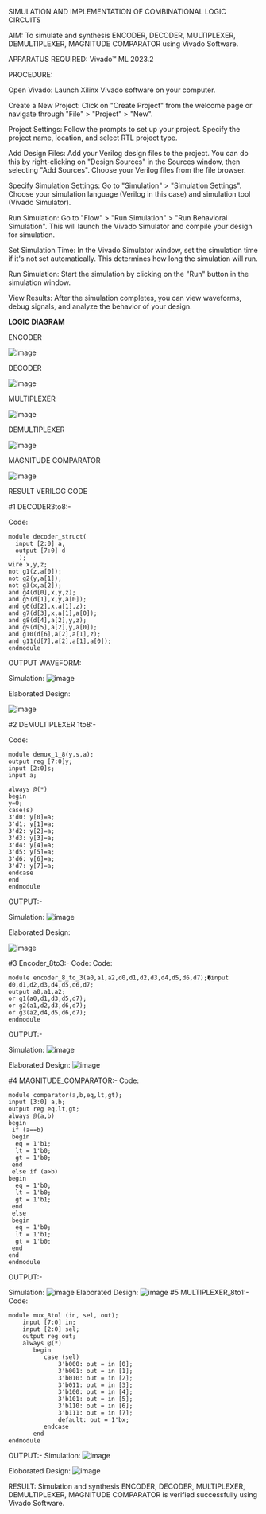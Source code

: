 SIMULATION AND IMPLEMENTATION OF  COMBINATIONAL LOGIC CIRCUITS

AIM: 
 To simulate and synthesis ENCODER, DECODER, MULTIPLEXER, DEMULTIPLEXER, MAGNITUDE COMPARATOR using Vivado Software.
 
APPARATUS REQUIRED:
Vivado™ ML 2023.2

PROCEDURE:

Open Vivado: Launch Xilinx Vivado software on your computer.

Create a New Project: Click on "Create Project" from the welcome page or navigate through "File" > "Project" > "New".

Project Settings: Follow the prompts to set up your project. Specify the project name, location, and select RTL project type.

Add Design Files: Add your Verilog design files to the project. You can do this by right-clicking on "Design Sources" in the Sources window, then selecting "Add Sources". Choose your Verilog files from the file browser.

Specify Simulation Settings: Go to "Simulation" > "Simulation Settings". Choose your simulation language (Verilog in this case) and simulation tool (Vivado Simulator).

Run Simulation: Go to "Flow" > "Run Simulation" > "Run Behavioral Simulation". This will launch the Vivado Simulator and compile your design for simulation.

Set Simulation Time: In the Vivado Simulator window, set the simulation time if it's not set automatically. This determines how long the simulation will run.

Run Simulation: Start the simulation by clicking on the "Run" button in the simulation window.

View Results: After the simulation completes, you can view waveforms, debug signals, and analyze the behavior of your design.


**LOGIC DIAGRAM**

ENCODER

![image](https://github.com/navaneethans/VLSI-LAB-EXP-2/assets/6987778/3cd1f95e-7531-4cad-9154-fdd397ac439e)


DECODER

![image](https://github.com/navaneethans/VLSI-LAB-EXP-2/assets/6987778/45a5e6cf-bbe0-4fd5-ac84-e5ad4477483b)


MULTIPLEXER

![image](https://github.com/navaneethans/VLSI-LAB-EXP-2/assets/6987778/427f75b2-8e67-44b9-ac45-a66651787436)


DEMULTIPLEXER

![image](https://github.com/navaneethans/VLSI-LAB-EXP-2/assets/6987778/1c45a7fc-08ac-4f76-87f2-c084e7150557)


MAGNITUDE COMPARATOR

![image](https://github.com/navaneethans/VLSI-LAB-EXP-2/assets/6987778/b2fe7a05-6bf7-4dcb-8f5d-28abbf7ea8c2)


RESULT
VERILOG CODE

#1 DECODER3to8:-

Code:
```
module decoder_struct(  
  input [2:0] a,    
  output [7:0] d    
   );
wire x,y,z;
not g1(z,a[0]);
not g2(y,a[1]);
not g3(x,a[2]);
and g4(d[0],x,y,z);
and g5(d[1],x,y,a[0]);
and g6(d[2],x,a[1],z);
and g7(d[3],x,a[1],a[0]);
and g8(d[4],a[2],y,z);
and g9(d[5],a[2],y,a[0]);
and g10(d[6],a[2],a[1],z);
and g11(d[7],a[2],a[1],a[0]);
endmodule
```


OUTPUT WAVEFORM:

Simulation:
![image](https://github.com/Hariharan177/VLSI-LAB-EXP-2/assets/164841000/178b6360-1d49-4436-87d8-9084218a5e9d)

Elaborated Design:

![image](https://github.com/Hariharan177/VLSI-LAB-EXP-2/assets/164841000/f1208606-2a82-4f5d-952c-de05c9c776cc)

#2 DEMULTIPLEXER 1to8:-

Code:
```
module demux_1_8(y,s,a);
output reg [7:0]y;
input [2:0]s;
input a;

always @(*)
begin 
y=0;
case(s)
3'd0: y[0]=a;
3'd1: y[1]=a;
3'd2: y[2]=a;
3'd3: y[3]=a;
3'd4: y[4]=a;
3'd5: y[5]=a;
3'd6: y[6]=a;
3'd7: y[7]=a;
endcase
end
endmodule
```

OUTPUT:-

Simulation:
![image](https://github.com/Hariharan177/VLSI-LAB-EXP-2/assets/164841000/baca60cd-e1a5-4b61-9b75-01a67a4cf913)

Elaborated Design:

![image](https://github.com/Hariharan177/VLSI-LAB-EXP-2/assets/164841000/510bbc75-3faf-49f5-9d53-3151ee8189e6)

#3 Encoder_8to3:- Code:
Code:
```
module encoder_8_to_3(a0,a1,a2,d0,d1,d2,d3,d4,d5,d6,d7);�input d0,d1,d2,d3,d4,d5,d6,d7;
output a0,a1,a2;
or g1(a0,d1,d3,d5,d7);
or g2(a1,d2,d3,d6,d7);
or g3(a2,d4,d5,d6,d7);
endmodule
```
OUTPUT:-

Simulation:
![image](https://github.com/Hariharan177/VLSI-LAB-EXP-2/assets/164841000/277d518b-cf21-4131-aa89-d98f312fb116)

Elaborated Design:
![image](https://github.com/Hariharan177/VLSI-LAB-EXP-2/assets/164841000/549e952f-0b07-467f-9177-4aee90faa9e3)

#4 MAGNITUDE_COMPARATOR:- 
Code:
```
module comparator(a,b,eq,lt,gt);
input [3:0] a,b;
output reg eq,lt,gt;
always @(a,b)
begin
 if (a==b)
 begin
  eq = 1'b1;
  lt = 1'b0;
  gt = 1'b0;
 end
 else if (a>b)
begin
  eq = 1'b0;
  lt = 1'b0;
  gt = 1'b1;
 end
 else
 begin
  eq = 1'b0;
  lt = 1'b1;
  gt = 1'b0;
 end
end 
endmodule
```

OUTPUT:-

Simulation:
![image](https://github.com/Hariharan177/VLSI-LAB-EXP-2/assets/164841000/b723ad2a-79f2-401f-835d-ffb53dc75ada)
Elaborated Design:
![image](https://github.com/Hariharan177/VLSI-LAB-EXP-2/assets/164841000/57c6e0e7-2b78-4f07-98b5-753d69e05f57)
#5 MULTIPLEXER_8to1:-
Code:
```
module mux_8tol (in, sel, out);
    input [7:0] in;
    input [2:0] sel;
    output reg out;
    always @(*)
       begin
          case (sel)
              3'b000: out = in [0];
              3'b001: out = in [1];
              3'b010: out = in [2];
              3'b011: out = in [3];
              3'b100: out = in [4];
              3'b101: out = in [5];
              3'b110: out = in [6];
              3'b111: out = in [7];
              default: out = 1'bx;
          endcase
       end
endmodule
```
OUTPUT:- 
Simulation:
![image](https://github.com/Hariharan177/VLSI-LAB-EXP-2/assets/164841000/03153737-c78e-494a-80e9-c7a5ff4b9e0f)


Eloborated Design:
![image](https://github.com/Hariharan177/VLSI-LAB-EXP-2/assets/164841000/5b1e7b7a-5c53-413e-9721-2dbed575ccdb)




RESULT:
Simulation and synthesis ENCODER, DECODER, MULTIPLEXER, DEMULTIPLEXER, MAGNITUDE COMPARATOR is verified successfully using Vivado Software.
